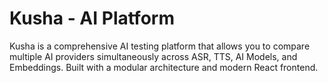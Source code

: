 # Kusha - AI Platform

Kusha is a comprehensive AI testing platform that allows you to compare multiple AI providers simultaneously across ASR, TTS, AI Models, and Embeddings. Built with a modular architecture and modern React frontend.

